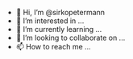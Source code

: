 - 👋 Hi, I’m @sirkopetermann
- 👀 I’m interested in ...
- 🌱 I’m currently learning ...
- 💞️ I’m looking to collaborate on ...
- 📫 How to reach me ...

<!---
sirkopetermann/sirkopetermann is a ✨ special ✨ repository because its `README.md` (this file) appears on your GitHub profile.
You can click the Preview link to take a look at your changes.
--->
